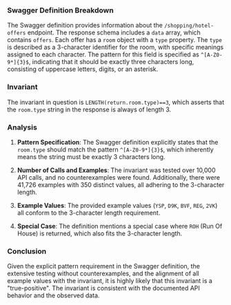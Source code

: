 ### Swagger Definition Breakdown

The Swagger definition provides information about the `/shopping/hotel-offers` endpoint. The response schema includes a `data` array, which contains `offers`. Each offer has a `room` object with a `type` property. The `type` is described as a 3-character identifier for the room, with specific meanings assigned to each character. The pattern for this field is specified as `^[A-Z0-9*]{3}$`, indicating that it should be exactly three characters long, consisting of uppercase letters, digits, or an asterisk.

### Invariant

The invariant in question is `LENGTH(return.room.type)==3`, which asserts that the `room.type` string in the response is always of length 3.

### Analysis

1. **Pattern Specification**: The Swagger definition explicitly states that the `room.type` should match the pattern `^[A-Z0-9*]{3}$`, which inherently means the string must be exactly 3 characters long.

2. **Number of Calls and Examples**: The invariant was tested over 10,000 API calls, and no counterexamples were found. Additionally, there were 41,726 examples with 350 distinct values, all adhering to the 3-character length.

3. **Example Values**: The provided example values (`YSP`, `D9K`, `BVF`, `REG`, `2VK`) all conform to the 3-character length requirement.

4. **Special Case**: The definition mentions a special case where `ROH` (Run Of House) is returned, which also fits the 3-character length.

### Conclusion

Given the explicit pattern requirement in the Swagger definition, the extensive testing without counterexamples, and the alignment of all example values with the invariant, it is highly likely that this invariant is a "true-positive". The invariant is consistent with the documented API behavior and the observed data.
